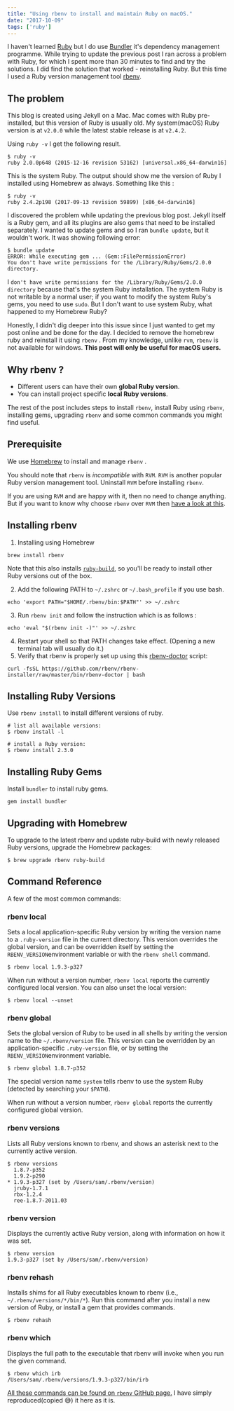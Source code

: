 ```yaml
---
title: "Using rbenv to install and maintain Ruby on macOS."
date: "2017-10-09"
tags: ['ruby']
---
```


I haven't learned [Ruby][1] but I do use [Bundler][2] it's dependency management programme. While trying to update the previous post I ran across a problem with Ruby, for which I spent more than 30 minutes to find and try the solutions. I did find the solution that worked - reinstalling Ruby. But this time I used a Ruby version management tool [rbenv][3].

## The problem

This blog is created using Jekyll on a Mac. Mac comes with Ruby pre-installed, but this version of Ruby is usually old. My system(macOS) Ruby version is at `v2.0.0` while the latest stable release is at `v2.4.2`.

Using `ruby -v` I get the following result.

```shell
$ ruby -v
ruby 2.0.0p648 (2015-12-16 revision 53162) [universal.x86_64-darwin16]
```

This is the system Ruby. The output should show me the version of Ruby I installed using Homebrew as always. Something like this :

```shell
$ ruby -v
ruby 2.4.2p198 (2017-09-13 revision 59899) [x86_64-darwin16]
```

I discovered the problem while updating the previous blog post. Jekyll itself is a Ruby gem, and all its plugins are also gems that need to be installed separately. I wanted to update gems and so I ran `bundle update`, but it wouldn't work. It was showing following error:

```shell
$ bundle update
ERROR: While executing gem ... (Gem::FilePermissionError)
You don't have write permissions for the /Library/Ruby/Gems/2.0.0 directory.
```

I `don't have write permissions for the /Library/Ruby/Gems/2.0.0 directory` because that's the system Ruby installation. The system Ruby is not writable by a normal user; if you want to modify the system Ruby's gems, you need to use `sudo`. But I don't want to use system Ruby, what happened to my Homebrew Ruby?

Honestly, I didn't dig deeper into this issue since I just wanted to get my post online and be done for the day. I decided to remove the homebrew ruby and reinstall it using `rbenv` . From my knowledge, unlike `rvm`, `rbenv` is not available for windows. **This post will only be useful for macOS users.**

## Why rbenv ?

- Different users can have their own **global Ruby version**.
- You can install project specific **local Ruby versions**.

The rest of the post includes steps to install `rbenv`, install Ruby using `rbenv`, installing gems, upgrading `rbenv` and some common commands you might find useful.

## Prerequisite

We use [Homebrew][4] to install and manage `rbenv` .

You should note that `rbenv` is _incompatible_ with `RVM`. `RVM` is another popular Ruby version management tool. Uninstall `RVM` before installing `rbenv`.

If you are using `RVM` and are happy with it, then no need to change anything. But if you want to know why choose `rbenv` over `RVM` then [have a look at this][5].

## Installing rbenv

1. Installing using Homebrew

```shell
brew install rbenv
```

Note that this also installs [`ruby-build`][6], so you'll be ready to install other Ruby versions out of the box.

2. Add the following PATH to `~/.zshrc` or `~/.bash_profile` if you use bash.

```shell
echo 'export PATH="$HOME/.rbenv/bin:$PATH"' >> ~/.zshrc
```

3. Run `rbenv init` and follow the instruction which is as follows :

```shell
echo 'eval "$(rbenv init -)"' >> ~/.zshrc
```

4. Restart your shell so that PATH changes take effect. (Opening a new terminal tab will usually do it.)
5. Verify that rbenv is properly set up using this [rbenv-doctor][7] script:

```shell
curl -fsSL https://github.com/rbenv/rbenv-installer/raw/master/bin/rbenv-doctor | bash
```

## Installing Ruby Versions

Use `rbenv install` to install different versions of ruby.

```shell
# list all available versions:
$ rbenv install -l

# install a Ruby version:
$ rbenv install 2.3.0
```

## Installing Ruby Gems

Install `bundler` to install ruby gems.

```shell
gem install bundler
```

## Upgrading with Homebrew

To upgrade to the latest rbenv and update ruby-build with newly released Ruby versions, upgrade the Homebrew packages:

```shell
$ brew upgrade rbenv ruby-build
```

## Command Reference

A few of the most common commands:

### rbenv local

Sets a local application-specific Ruby version by writing the version name to a `.ruby-version` file in the current directory. This version overrides the global version, and can be overridden itself by setting the `RBENV_VERSION`environment variable or with the `rbenv shell` command.

```shell
$ rbenv local 1.9.3-p327
```

When run without a version number, `rbenv local` reports the currently configured local version. You can also unset the local version:

```shell
$ rbenv local --unset
```

### rbenv global

Sets the global version of Ruby to be used in all shells by writing the version name to the `~/.rbenv/version` file. This version can be overridden by an application-specific `.ruby-version` file, or by setting the `RBENV_VERSION`environment variable.

```shell
$ rbenv global 1.8.7-p352
```

The special version name `system` tells rbenv to use the system Ruby (detected by searching your `$PATH`).

When run without a version number, `rbenv global` reports the currently configured global version.

### rbenv versions

Lists all Ruby versions known to rbenv, and shows an asterisk next to the currently active version.

```shell
$ rbenv versions
  1.8.7-p352
  1.9.2-p290
* 1.9.3-p327 (set by /Users/sam/.rbenv/version)
  jruby-1.7.1
  rbx-1.2.4
  ree-1.8.7-2011.03
```

### rbenv version

Displays the currently active Ruby version, along with information on how it was set.

```shell
$ rbenv version
1.9.3-p327 (set by /Users/sam/.rbenv/version)
```

### rbenv rehash

Installs shims for all Ruby executables known to rbenv (i.e., `~/.rbenv/versions/*/bin/*`). Run this command after you install a new version of Ruby, or install a gem that provides commands.

```shell
$ rbenv rehash
```

### rbenv which

Displays the full path to the executable that rbenv will invoke when you run the given command.

```shell
$ rbenv which irb
/Users/sam/.rbenv/versions/1.9.3-p327/bin/irb
```

[All these commands can be found on `rbenv` GitHub page.][8] I have simply reproduced(copied 😅) it here as it is.

<div class="line"></div>

[1]: https://www.ruby-lang.org/en/ "Ruby Programming Language"
[2]: https://bundler.io/ "Bundler"
[3]: https://github.com/rbenv/rbenv "rbenv"
[4]: https://brew.sh/ "Homebrew"
[5]: https://github.com/rbenv/rbenv/wiki/Why-rbenv%3F "Why choose rbenv?"
[6]: https://github.com/rbenv/ruby-build "ruby-build"
[7]: https://github.com/rbenv/rbenv-installer/blob/master/bin/rbenv-doctor "rbenv-doctor"
[8]: https://github.com/rbenv/rbenv#command-reference "List of commands for rbenv."
